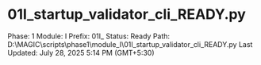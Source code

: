 # 01I_startup_validator_cli_READY.py

Phase: 1
Module: I
Prefix: 01I_
Status: Ready
Path: D:\MAGIC\scripts\phase1\module_I\01I_startup_validator_cli_READY.py
Last Updated: July 28, 2025 5:14 PM (GMT+5:30)
